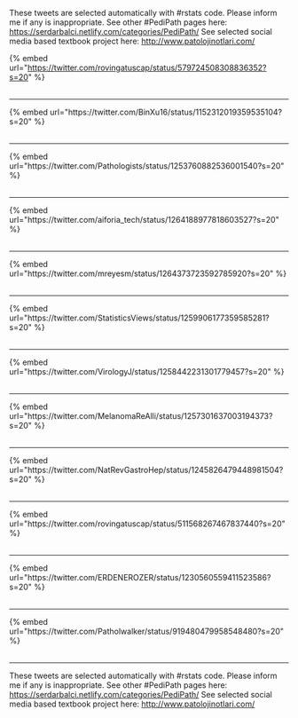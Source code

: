 

These tweets are selected automatically with #rstats code. Please inform me if any is inappropriate.
See other #PediPath pages here: https://serdarbalci.netlify.com/categories/PediPath/ 
See selected social media based textbook project here: http://www.patolojinotlari.com/

{% embed url="https://twitter.com/rovingatuscap/status/579724508308836352?s=20" %}<br>
<br>
<hr>
{% embed url="https://twitter.com/BinXu16/status/1152312019359535104?s=20" %}<br>
<br>
<hr>
{% embed url="https://twitter.com/Pathologists/status/1253760882536001540?s=20" %}<br>
<br>
<hr>
{% embed url="https://twitter.com/aiforia_tech/status/1264188977818603527?s=20" %}<br>
<br>
<hr>
{% embed url="https://twitter.com/mreyesm/status/1264373723592785920?s=20" %}<br>
<br>
<hr>
{% embed url="https://twitter.com/StatisticsViews/status/1259906177359585281?s=20" %}<br>
<br>
<hr>
{% embed url="https://twitter.com/VirologyJ/status/1258442231301779457?s=20" %}<br>
<br>
<hr>
{% embed url="https://twitter.com/MelanomaReAlli/status/1257301637003194373?s=20" %}<br>
<br>
<hr>
{% embed url="https://twitter.com/NatRevGastroHep/status/1245826479448981504?s=20" %}<br>
<br>
<hr>
{% embed url="https://twitter.com/rovingatuscap/status/511568267467837440?s=20" %}<br>
<br>
<hr>
{% embed url="https://twitter.com/ERDENEROZER/status/1230560559411523586?s=20" %}<br>
<br>
<hr>
{% embed url="https://twitter.com/Patholwalker/status/919480479958548480?s=20" %}<br>
<br>
<hr>


These tweets are selected automatically with #rstats code. Please inform me if any is inappropriate.
See other #PediPath pages here: https://serdarbalci.netlify.com/categories/PediPath/ 
See selected social media based textbook project here: http://www.patolojinotlari.com/
